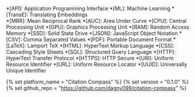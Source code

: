 <!-- Global snippets included in all documentation pages -->

<!-- Abbreviations -->
*[API]: Application Programming Interface
*[ML]: Machine Learning
*[TransE]: Translating Embeddings  
*[MRR]: Mean Reciprocal Rank
*[AUC]: Area Under Curve
*[CPU]: Central Processing Unit
*[GPU]: Graphics Processing Unit
*[RAM]: Random Access Memory
*[SSD]: Solid State Drive
*[JSON]: JavaScript Object Notation
*[CSV]: Comma Separated Values
*[PDF]: Portable Document Format
*[LaTeX]: Lamport TeX
*[HTML]: HyperText Markup Language
*[CSS]: Cascading Style Sheets
*[SQL]: Structured Query Language
*[HTTP]: HyperText Transfer Protocol
*[HTTPS]: HTTP Secure
*[URI]: Uniform Resource Identifier
*[URL]: Uniform Resource Locator
*[UUID]: Universally Unique Identifier

<!-- Common variables -->
{% set platform_name = "Citation Compass" %}
{% set version = "0.1.0" %}
{% set github_repo = "https://github.com/dagny099/citation-compass" %}

<!-- Code block styling -->
<style>
.highlight .hll { background-color: #ffffcc }
.highlight  { background: #f8f8f8; }
.md-typeset .highlight .c { color: #8f5902; font-style: italic } /* Comment */
.md-typeset .highlight .k { color: #204a87; font-weight: bold } /* Keyword */
.md-typeset .highlight .s { color: #4e9a06 } /* String */
</style>
